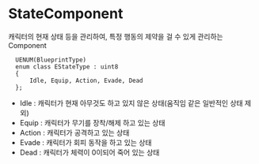 # StateComponent
캐릭터의 현재 상태 등을 관리하여, 특정 행동의 제약을 걸 수 있게 관리하는 Component
```
  UENUM(BlueprintType)
  enum class EStateType : uint8
  {
	  Idle, Equip, Action, Evade, Dead
  };
```
* Idle : 캐릭터가 현재 아무것도 하고 있지 않은 상태(움직임 같은 일반적인 상태 제외)
* Equip : 캐릭터가 무기를 장착/해제 하고 있는 상태
* Action : 캐릭터가 공격하고 있는 상태
* Evade : 캐릭터가 회피 동작을 하고 있는 상태
* Dead : 캐릭터가 체력이 0이되어 죽어 있는 상태